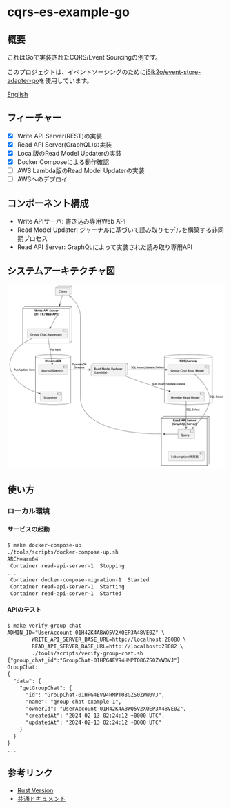 # cqrs-es-example-go

## 概要

これはGoで実装されたCQRS/Event Sourcingの例です。

このプロジェクトは、イベントソーシングのために[j5ik2o/event-store-adapter-go](j5ik2o/event-store-adapter-go)を使用しています。

[English](./README.md)

## フィーチャー

- [x] Write API Server(REST)の実装
- [x] Read API Server(GraphQL)の実装
- [x] Local版のRead Model Updaterの実装
- [x] Docker Composeによる動作確認
- [ ] AWS Lambda版のRead Model Updaterの実装
- [ ] AWSへのデプロイ

## コンポーネント構成

- Write APIサーバ: 書き込み専用Web API
- Read Model Updater: ジャーナルに基づいて読み取りモデルを構築する非同期プロセス
- Read API Server: GraphQLによって実装された読み取り専用API

## システムアーキテクチャ図

![](docs/images/system-layout.png)

## 使い方

### ローカル環境

#### サービスの起動　

```shell
$ make docker-compose-up
./tools/scripts/docker-compose-up.sh
ARCH=arm64
 Container read-api-server-1  Stopping
...
 Container docker-compose-migration-1  Started
 Container read-api-server-1  Starting
 Container read-api-server-1  Started
```

#### APIのテスト

```shell
$ make verify-group-chat
ADMIN_ID="UserAccount-01H42K4ABWQ5V2XQEP3A48VE0Z" \
        WRITE_API_SERVER_BASE_URL=http://localhost:28080 \
        READ_API_SERVER_BASE_URL=http://localhost:28082 \
        ./tools/scripts/verify-group-chat.sh
{"group_chat_id":"GroupChat-01HPG4EV94HMPT08GZS0ZWW0VJ"}
GroupChat:
{
  "data": {
    "getGroupChat": {
      "id": "GroupChat-01HPG4EV94HMPT08GZS0ZWW0VJ",
      "name": "group-chat-example-1",
      "ownerId": "UserAccount-01H42K4ABWQ5V2XQEP3A48VE0Z",
      "createdAt": "2024-02-13 02:24:12 +0000 UTC",
      "updatedAt": "2024-02-13 02:24:12 +0000 UTC"
    }
  }
}
...
```

## 参考リンク

- [Rust Version](https://github.com/j5ik2o/cqrs-es-example-rs)
- [共通ドキュメント](https://github.com/j5ik2o/cqrs-es-example-docs)
